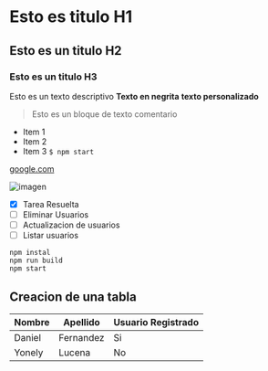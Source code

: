 # Esto es titulo H1
## Esto es un titulo H2
### Esto es un titulo H3
Esto es un texto descriptivo **Texto en negrita** **texto personalizado**

> Esto es un bloque de texto comentario
- Item 1
- Item 2
- Item 3
`$ npm start`

[google.com](https://google.com)

![imagen](https://fastly.picsum.photos/id/11/2500/1667.jpg?hmac=xxjFJtAPgshYkysU_aqx2sZir-kIOjNR9vx0te7GycQ)

- [x] Tarea Resuelta
- [ ] Eliminar Usuarios  
- [ ] Actualizacion de usuarios
- [ ] Listar usuarios

```
npm instal
npm run build
npm start
``` 
## Creacion de una tabla
| Nombre | Apellido | Usuario Registrado |
|-----------|---------|---------------|
| Daniel | Fernandez| Si
| Yonely | Lucena | No


